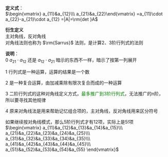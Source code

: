 **定义式**：  
 $\begin{vmatrix}  
a_{11}&a_{12}\\\  
a_{21}&a_{22}\end{vmatrix}  
=a_{11}\cdot a_{22}-a_{21}\cdot a_{12}  
=|A|=\rm{det }A$  
  
**衍生定义**  
主对角线，反对角线  
对角线法则也称为 $\rm{Sarrus}$ 法则，是计算2、3阶行列式的法则  
  
**说明**：  
0  $a_{21}\cdot a_{12}$ 还是 $a_{12}\cdot a_{21}$ 暗示的东西不一样，暗示了按第一列展开  
  
1 行列式是一种运算，运算的结果是一个数  
  
2 是一种复合运算，由加减乘除有限次复合而成的一种运算  
  
3 二阶行列式的这种对角线定义方式，<font color=green>最多推广到3阶行列式</font>，无法推广的n阶，所以要寻找其他规律  
  
4 原来对角线法是用来帮助记忆组合项的，主对角线，反对角线用来区分符号  
  
如果继续按对角线模式，那么5阶行列式才有12项，实际上是5!项  
 $\begin{vmatrix}  
a_{11}&a_{12}&a_{13}&a_{14}&a_{15}\\\  
a_{21}&a_{22}&a_{23}&a_{24}&a_{25}\\\  
a_{31}&a_{32}&a_{33}&a_{34}&a_{35}\\\  
a_{41}&a_{42}&a_{43}&a_{44}&a_{45}\\\  
a_{51}&a_{52}&a_{53}&a_{54}&a_{55}  
\end{vmatrix}$  
  
